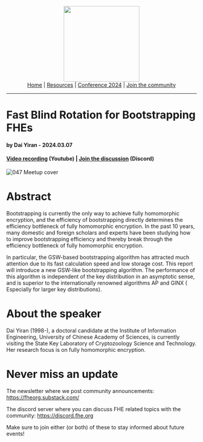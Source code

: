 <!-- Main header navigation -->
<p align="center">
  <img width="200" src="https://user-images.githubusercontent.com/5758427/180978488-db825482-5a58-4c7c-9589-c494a6f0be04.png"><br/>
  <a href="https://fhe-org.github.io">Home</a> | <a href="https://fhe-org.github.io/resources">Resources</a> | <a href="https://fhe-org.github.io/conferences/conference-2024/">Conference 2024</a> | <a href="https://fhe-org.github.io/community">Join the community</a>
</p>
<hr/>
<!-- /Main header navigation -->


# Fast Blind Rotation for Bootstrapping FHEs
#### by Dai Yiran - 2024.03.07
#### <a href="https://www.youtube.com/watch?v=9fW8flVitC8&list=PLnbmMskCVh1chnSM8Jjy6Nk3IH6fpn7MM&index=1">Video recording</a> (Youtube) <!--| <a href="">Slides (Github)</a --> | <a href="https://discord.fhe.org">Join the discussion</a> (Discord)


![047 Meetup cover](https://github.com/FHE-org/fhe-org.github.io/assets/37557436/634455bc-66b8-4285-938f-b12936aaa719)


# Abstract

Bootstrapping is currently the only way to achieve fully homomorphic encryption, and the efficiency of bootstrapping directly determines the efficiency bottleneck of fully homomorphic encryption. In the past 10 years, many domestic and foreign scholars and experts have been studying how to improve bootstrapping efficiency and thereby break through the efficiency bottleneck of fully homomorphic encryption.

In particular, the GSW-based bootstrapping algorithm has attracted much attention due to its fast calculation speed and low storage cost. This report will introduce a new GSW-like bootstrapping algorithm. The performance of this algorithm is independent of the key distribution in an asymptotic sense, and is superior to the internationally renowned algorithms AP and GINX ( Especially for larger key distributions).


# About the speaker

Dai Yiran (1998-), a doctoral candidate at the Institute of Information Engineering, University of Chinese Academy of Sciences, is currently visiting the State Key Laboratory of Cryptozoology Science and Technology. Her research focus is on fully homomorphic encryption.

# Never miss an update

The newsletter where we post community announcements: https://fheorg.substack.com/

The discord server where you can discuss FHE related topics with the community: https://discord.fhe.org

Make sure to join either (or both) of these to stay informed about future events!
